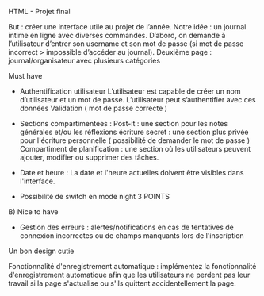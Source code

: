 HTML - Projet final

But : créer une interface utile au projet de l’année.
Notre idée : un journal intime en ligne avec diverses commandes. D’abord, on demande à l’utilisateur d’entrer son username et son mot de passe (si mot de passe incorrect > impossible d’accéder au journal). Deuxième page : journal/organisateur avec plusieurs catégories


Must have 

- Authentification utilisateur
L’utilisateur est capable de créer un nom d’utilisateur et un mot de passe.
L’utilisateur peut s’authentifier avec ces données
Validation ( mot de passe correcte ) 

- Sections compartimentées :
Post-it : une section pour les notes générales et/ou les réflexions
écriture secret : une section plus privée pour l'écriture personnelle ( possibilité de demander le mot de passe ) 
Compartiment de planification : une section où les utilisateurs peuvent ajouter, modifier ou supprimer des tâches.

- Date et heure :
La date et l'heure actuelles doivent être visibles dans l'interface.

- Possibilité de switch en mode night 3 POINTS


B) Nice to have

- Gestion des erreurs : alertes/notifications en cas de tentatives de connexion incorrectes ou de champs manquants lors de l'inscription

Un bon design cutie

Fonctionnalité d'enregistrement automatique : implémentez la fonctionnalité d'enregistrement automatique afin que les utilisateurs ne perdent pas leur travail si la page s'actualise ou s'ils quittent accidentellement la page.